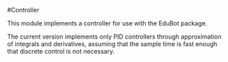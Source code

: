 #Controller

This module implements a controller for use with the EduBot package.

The current version implements only PID controllers through approximation of integrals and derivatives, assuming that the sample time is fast enough that discrete control is not necessary.
